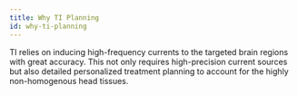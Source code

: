 ```yaml
---
title: Why TI Planning
id: why-ti-planning
---
```


TI relies on inducing high-frequency currents to the targeted brain regions with great accuracy. 
This not only requires high-precision current sources but also detailed personalized treatment planning to account for the highly non-homogenous head tissues. 
